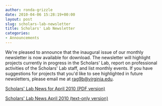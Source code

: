 ```yaml
---
author: ronda-grizzle
date: 2010-04-06 15:28:19+00:00
layout: post
slug: scholars-lab-newsletter
title: Scholars' Lab Newsletter
categories:
- Announcements
---
```


We're pleased to announce that the inaugural issue of our monthly newsletter is now available for download. The newsletter will highlight projects currently in progress in the Scholars' Lab, report on professional activities of the Scholars' Lab staff, and list monthly events. If you have suggestions for projects that you'd like to see highlighted in future newsletters, please email me at [rag9b@virginia.edu](mailto:rag9b@virginia.edu).


[Scholars' Lab News for April 2010 (PDF version)](http://www.scholarslab.org/announcements/scholars-lab-newsletter/attachment/2010april/)




[Scholars' Lab News April 2010 (text-only version)](http://www.scholarslab.org/announcements/scholars-lab-newsletter/attachment/2010april-2/)
